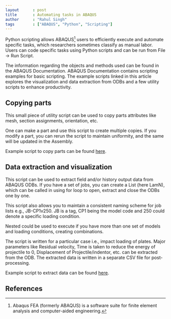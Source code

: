 ```yaml
---
layout      : post
title       : Automating tasks in ABAQUS
author      : "Rahul Singh"
tags        : ["ABAQUS", "Python", "Scripting"]
---
```


Python scripting allows ABAQUS[^1] users to efficiently execute and automate specific tasks, which researchers sometimes classify as manual labor. Users can code specific tasks using Python scripts and can be run from File -> Run Script. 

The information regarding the objects and methods used can be found in the ABAQUS Documentation. ABAQUS Documentation contains scripting examples for basic scripting. The example scripts linked in this article explores the visualization and data extraction from ODBs and a few utility scripts to enhance productivity. 

## Copying parts
This small piece of utility script can be used to copy parts attributes like mesh, section assignments, orientation, etc.

One can make a part and use this script to create multiple copies. If you modify a part, you can rerun the script to maintain uniformity, and the same will be updated in the Assembly. 

Example script to copy parts can be found [here](https://github.com/mathscapes/mpart/blob/master/MPartCopy.py).

## Data extraction and visualization

This script can be used to extract field and/or history output data from ABAQUS ODBs. If you have a set of jobs, you can create a List (here LamN), which can be called in using for loop to open, extract and close the ODBs one by one.

This script also allows you to maintain a consistent naming scheme for job lists e.g., JB-CP1v250. JB is a tag, CP1 being the model code and 250 could denote a specific loading condition. 

Nested could be used to execute if you have more than one set of models and loading conditions, creating combinations.

The script is written for a particular case i.e., impact loading of plates. Major parameters like Residual velocity, Time is taken to reduce the energy of projectile to 0, Displacement of Projectile/indentor, etc. can be extracted from the ODB. The extracted data is written in a separate CSV file for post-processing. 

Example script to extract data can be found [here](https://github.com/mathscapes/mpart/blob/master/MDataPy.py).

## References
[^1]: Abaqus FEA (formerly ABAQUS) is a software suite for finite element analysis and computer-aided engineering.